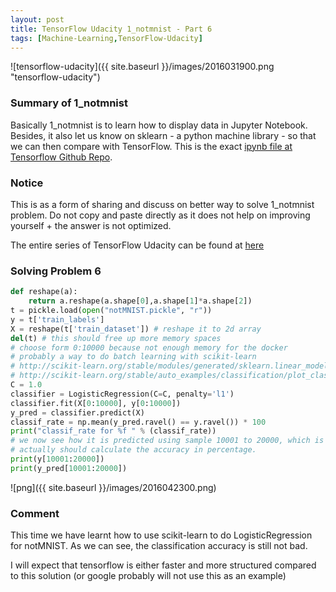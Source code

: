 ```yaml
---
layout: post
title: TensorFlow Udacity 1_notmnist - Part 6
tags: [Machine-Learning,TensorFlow-Udacity]
---
```


![tensorflow-udacity]({{ site.baseurl }}/images/2016031900.png "tensorflow-udacity")

### Summary of 1_notmnist
Basically 1_notmnist is to learn how to display data in Jupyter Notebook. Besides, it also let us know on sklearn - a python machine library - so that we can then compare with TensorFlow. This is the exact [ipynb file at Tensorflow Github Repo](https://github.com/tensorflow/tensorflow/blob/master/tensorflow/examples/udacity/1_notmnist.ipynb).

### Notice
This is as a form of sharing and discuss on better way to solve 1_notmnist problem. Do not copy and paste directly as it does not help on improving yourself + the answer is not optimized.

The entire series of TensorFlow Udacity can be found at [here](http://nghenglim.github.io/tags/#TensorFlow-Udacity-ref)


### Solving Problem 6
~~~python
def reshape(a):
    return a.reshape(a.shape[0],a.shape[1]*a.shape[2])
t = pickle.load(open("notMNIST.pickle", "r"))
y = t['train_labels']
X = reshape(t['train_dataset']) # reshape it to 2d array
del(t) # this should free up more memory spaces
# choose form 0:10000 because not enough memory for the docker
# probably a way to do batch learning with scikit-learn
# http://scikit-learn.org/stable/modules/generated/sklearn.linear_model.LogisticRegression.html
# http://scikit-learn.org/stable/auto_examples/classification/plot_classification_probability.html
C = 1.0
classifier = LogisticRegression(C=C, penalty='l1')
classifier.fit(X[0:10000], y[0:10000])
y_pred = classifier.predict(X)
classif_rate = np.mean(y_pred.ravel() == y.ravel()) * 100
print("classif_rate for %f " % (classif_rate))
# we now see how it is predicted using sample 10001 to 20000, which is not used for training
# actually should calculate the accuracy in percentage.
print(y[10001:20000])
print(y_pred[10001:20000])
~~~
![png]({{ site.baseurl }}/images/2016042300.png)

### Comment
This time we have learnt how to use scikit-learn to do LogisticRegression for notMNIST. As we can see, the classification accuracy is still not bad.

I will expect that tensorflow is either faster and more structured compared to this solution (or google probably will not use this as an example)
